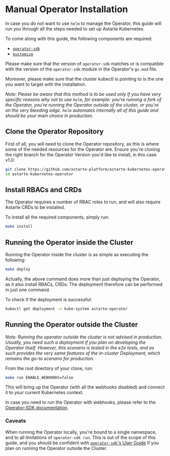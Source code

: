 # Manual Operator Installation

In case you do not want to use `helm` to manage the Operator, this guide will run you through
all the steps needed to set up Astarte Kubernetes.

To come along with this guide, the following components are required:
+ [`operator-sdk`](https://sdk.operatorframework.io/docs/installation/install-operator-sdk/)
+ [`kustomize`](https://kubectl.docs.kubernetes.io/installation/kustomize/)

Please make sure that the version of `operator-sdk` matches or is compatible with the version
of the `operator-sdk` module in the Operator's `go.mod` file.

Moreover, please make sure that the cluster kubectl is pointing to is the one you want to target
with the installation.

*Note: Please be aware that this method is to be used only if you have very specific reasons why not
to use `helm`, for example: you're running a fork of the Operator, you're running the Operator
outside of the cluster, or you're on the very bleeding edge.
`helm` automates internally all of this guide and should be your main choice in production.*

## Clone the Operator Repository

First of all, you will need to clone the Operator repository, as this is where some of the needed
resources for the Operator are. Ensure you're cloning the right branch for the Operator Version
you'd like to install, in this case v1.0:

```bash
git clone https://github.com/astarte-platform/astarte-kubernetes-operator.git
cd astarte-kubernetes-operator
```

## Install RBACs and CRDs

The Operator requires a number of RBAC roles to run, and will also require Astarte CRDs to be
installed.

To install all the required components, simply run:
```bash
make install
```

## Running the Operator inside the Cluster

Running the Operator inside the cluster is as simple as executing the following:
```bash
make deploy
```

Actually, the above command does more than just deploying the Operator, as it also install RBACs,
CRDs. The deployment therefore can be performed in just one command.

To check if the deployment is successful:
```bash
kubectl get deployment -n kube-system astarte-operator
```

## Running the Operator outside the Cluster

*Note: Running the operator outside the cluster is not advised in production. Usually, you need such
a deployment if you plan on developing the Operator itself. However, this scenario is tested in the
e2e tests, and as such provides the very same features of the in-cluster Deployment, which remains
the go-to scenario for production.*

From the root directory of your clone, run:

```bash
make run ENABLE_WEBHOOKS=false
```

This will bring up the Operator (with all the webhooks disabled) and connect it to your current
Kubernetes context.

In case you need to run the Operator with webhooks, please refer to the [Operator-SDK
documentation](https://v0-19-x.sdk.operatorframework.io/docs/golang/webhooks/#run-locally).

### Caveats

When running the Operator locally, you're bound to a single namespace, and to all limitations of
`operator-sdk run`. This is out of the scope of this guide, and you should be confident with
[`operator-sdk`'s User
Guide](https://github.com/operator-framework/operator-sdk/blob/master/doc/user-guide.md) if you plan
on running the Operator outside the Cluster.
